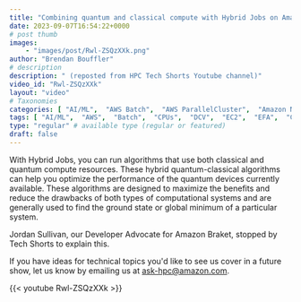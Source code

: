```yaml
---
title: "Combining quantum and classical compute with Hybrid Jobs on Amazon Braket"
date: 2023-09-07T16:54:22+0000
# post thumb
images:
    - "images/post/Rwl-ZSQzXXk.png"
author: "Brendan Bouffler"
# description
description: " (reposted from HPC Tech Shorts Youtube channel)"
video_id: "Rwl-ZSQzXXk"
layout: "video"
# Taxonomies
categories: [ "AI/ML",  "AWS Batch",  "AWS ParallelCluster",  "Amazon NICE DCV",  "Elastic Fabric Adapter",  "Life Sciences", ]
tags: [ "AI/ML",  "AWS",  "Batch",  "CPUs",  "DCV",  "EC2",  "EFA",  "GPUs",  "HPC",  "High Performance Computing",  "Hybrid Jobs",  "Lustre",  "MPI",  "NCCL",  "ParallelCluster",  "Schedulers",  "Storage",  "amazon braket",  "autoscaling",  "aws batch",  "bioinformatics",  "braket",  "cloud computing",  "elastic",  "elastic fabric adapter",  "hpc instances",  "infiniband",  "job scheduling",  "quantum computing",  "scientific computing",  "supercomputing",  "technical computing",  "tightly-coupled",  "virtualization",  "vizualization",  "techshorts", ]
type: "regular" # available type (regular or featured)
draft: false
---
```


With Hybrid Jobs, you can run algorithms that use both classical and quantum compute resources. These hybrid quantum-classical algorithms can help you optimize the performance of the quantum devices currently available. These algorithms are designed to maximize the benefits and reduce the drawbacks of both types of computational systems and are generally used to find the ground state or global minimum of a particular system.

Jordan Sullivan, our Developer Advocate for Amazon Braket, stopped by Tech Shorts to explain this.

If you have ideas for technical topics you'd like to see us cover in a future show, let us know by emailing us at ask-hpc@amazon.com.

{{< youtube Rwl-ZSQzXXk >}}